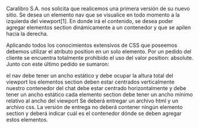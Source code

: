 Caralibro S.A. nos solicita que realicemos una primera versión de su nuevo sitio. Se desea un elemento nav que se visualice en todo momento a la izquierda del viewport[1]. En donde irá el contenido, se desea poder agregar elementos section dinámicamente a un contenedor y que se apilen hacia la derecha.

Aplicando todos los conocimientos extensivos de CSS que poseemos debemos utilizar el atributo position en un solo elemento. Por un pedido del cliente se encuentra totalmente prohibido el uso del valor position: absolute. Junto con este último pedido se sumaron:

el nav debe tener un ancho estático y debe ocupar la altura total del viewport
los elementos section deben estar centrados verticalmente
nuestro contenedor del chat debe estar centrado horizontalmente y debe tener un ancho estático
cada elemento section debe tener un ancho mínimo relativo al ancho del viewport
Se deberá entregar un archivo html y un archivo css. La versión de entrega no deberá contener ningún elemento section y deberá indicar cuál es el contenedor dónde se deben agregar estos elementos.